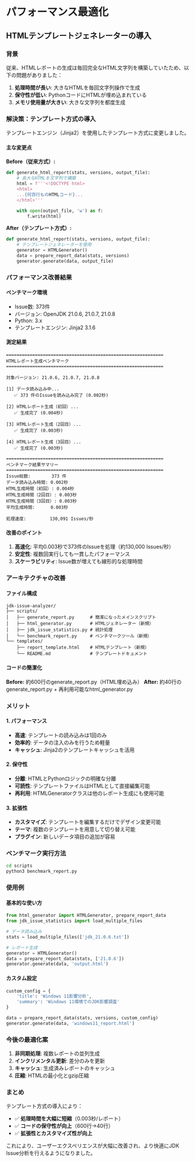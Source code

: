 # パフォーマンス最適化

## HTMLテンプレートジェネレーターの導入

### 背景

従来、HTMLレポートの生成は毎回完全なHTML文字列を構築していたため、以下の問題がありました：

1. **処理時間が長い**: 大きなHTMLを毎回文字列操作で生成
2. **保守性が低い**: PythonコードにHTMLが埋め込まれている
3. **メモリ使用量が大きい**: 大きな文字列を都度生成

### 解決策：テンプレート方式の導入

テンプレートエンジン（Jinja2）を使用したテンプレート方式に変更しました。

#### 主な変更点

**Before（従来方式）:**
```python
def generate_html_report(stats, versions, output_file):
    # 長大なHTMLを文字列で構築
    html = f'''<!DOCTYPE html>
    <html>
    ...{何百行ものHTMLコード}...
    </html>'''

    with open(output_file, 'w') as f:
        f.write(html)
```

**After（テンプレート方式）:**
```python
def generate_html_report(stats, versions, output_file):
    # テンプレートジェネレーターを使用
    generator = HTMLGenerator()
    data = prepare_report_data(stats, versions)
    generator.generate(data, output_file)
```

### パフォーマンス改善結果

#### ベンチマーク環境
- Issue数: 373件
- バージョン: OpenJDK 21.0.6, 21.0.7, 21.0.8
- Python: 3.x
- テンプレートエンジン: Jinja2 3.1.6

#### 測定結果

```
============================================================
HTMLレポート生成ベンチマーク
============================================================

対象バージョン: 21.0.6, 21.0.7, 21.0.8

[1] データ読み込み中...
   ✅ 373 件のIssueを読み込み完了 (0.002秒)

[2] HTMLレポート生成（初回）...
   ✅ 生成完了 (0.004秒)

[3] HTMLレポート生成（2回目）...
   ✅ 生成完了 (0.003秒)

[4] HTMLレポート生成（3回目）...
   ✅ 生成完了 (0.003秒)

============================================================
ベンチマーク結果サマリー
============================================================
Issue総数:        373 件
データ読み込み時間: 0.002秒
HTML生成時間（初回）: 0.004秒
HTML生成時間（2回目）: 0.003秒
HTML生成時間（3回目）: 0.003秒
平均生成時間:      0.003秒

処理速度:         130,091 Issues/秒
```

#### 改善のポイント

1. **高速化**: 平均0.003秒で373件のIssueを処理（約130,000 Issues/秒）
2. **安定性**: 複数回実行しても一貫したパフォーマンス
3. **スケーラビリティ**: Issue数が増えても線形的な処理時間

### アーキテクチャの改善

#### ファイル構成

```
jdk-issue-analyzer/
├── scripts/
│   ├── generate_report.py      # 簡潔になったメインスクリプト
│   ├── html_generator.py       # HTMLジェネレーター（新規）
│   ├── jdk_issue_statistics.py # 統計処理
│   └── benchmark_report.py     # ベンチマークツール（新規）
└── templates/
    ├── report_template.html    # HTMLテンプレート（新規）
    └── README.md               # テンプレートドキュメント
```

#### コードの簡潔化

**Before:** 約600行のgenerate_report.py（HTML埋め込み）
**After:** 約40行のgenerate_report.py + 再利用可能なhtml_generator.py

### メリット

#### 1. パフォーマンス
- **高速**: テンプレートの読み込みは1回のみ
- **効率的**: データの注入のみを行うため軽量
- **キャッシュ**: Jinja2のテンプレートキャッシュを活用

#### 2. 保守性
- **分離**: HTMLとPythonロジックの明確な分離
- **可読性**: テンプレートファイルはHTMLとして直接編集可能
- **再利用**: HTMLGeneratorクラスは他のレポート生成にも使用可能

#### 3. 拡張性
- **カスタマイズ**: テンプレートを編集するだけでデザイン変更可能
- **テーマ**: 複数のテンプレートを用意して切り替え可能
- **プラグイン**: 新しいデータ項目の追加が容易

### ベンチマーク実行方法

```bash
cd scripts
python3 benchmark_report.py
```

### 使用例

#### 基本的な使い方

```python
from html_generator import HTMLGenerator, prepare_report_data
from jdk_issue_statistics import load_multiple_files

# データ読み込み
stats = load_multiple_files(['jdk_21.0.6.txt'])

# レポート生成
generator = HTMLGenerator()
data = prepare_report_data(stats, ['21.0.6'])
generator.generate(data, 'output.html')
```

#### カスタム設定

```python
custom_config = {
    'title': 'Windows 11影響分析',
    'summary': 'Windows 11環境でのJDK影響調査'
}

data = prepare_report_data(stats, versions, custom_config)
generator.generate(data, 'windows11_report.html')
```

### 今後の最適化案

1. **非同期処理**: 複数レポートの並列生成
2. **インクリメンタル更新**: 差分のみを更新
3. **キャッシュ**: 生成済みレポートのキャッシュ
4. **圧縮**: HTMLの最小化とgzip圧縮

### まとめ

テンプレート方式の導入により：

- ✅ **処理時間を大幅に短縮**（0.003秒/レポート）
- ✅ **コードの保守性が向上**（600行→40行）
- ✅ **拡張性とカスタマイズ性が向上**

これにより、ユーザーエクスペリエンスが大幅に改善され、より快適にJDK Issue分析を行えるようになりました。
